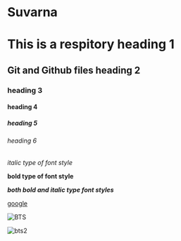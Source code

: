 # Suvarna

# This is a respitory heading 1
## Git and Github files heading 2
### heading 3 
#### heading 4
##### heading 5
###### heading 6

*italic type of font style*

**bold type of font style**

***both bold and italic type font styles***

[google](www.google.com)

![BTS](https://api.time.com/wp-content/uploads/2020/11/GettyImages-1207834649.jpg)

![bts2](https://encrypted-tbn0.gstatic.com/images?q=tbn:ANd9GcQ4OpSTJ-g6hdi_wwF6VfNJyyIv0wIqNR-y_g&usqp=CAU)
